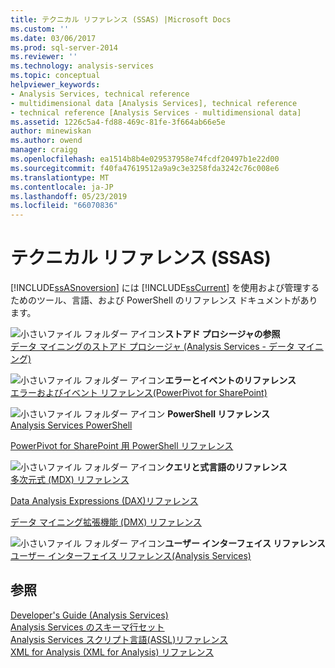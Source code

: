 ```yaml
---
title: テクニカル リファレンス (SSAS) |Microsoft Docs
ms.custom: ''
ms.date: 03/06/2017
ms.prod: sql-server-2014
ms.reviewer: ''
ms.technology: analysis-services
ms.topic: conceptual
helpviewer_keywords:
- Analysis Services, technical reference
- multidimensional data [Analysis Services], technical reference
- technical reference [Analysis Services - multidimensional data]
ms.assetid: 1226c5a4-fd88-469c-81fe-3f664ab66e5e
author: minewiskan
ms.author: owend
manager: craigg
ms.openlocfilehash: ea1514b8b4e029537958e74fcdf20497b1e22d00
ms.sourcegitcommit: f40fa47619512a9a9c3e3258fda3242c76c008e6
ms.translationtype: MT
ms.contentlocale: ja-JP
ms.lasthandoff: 05/23/2019
ms.locfileid: "66070836"
---
```

# <a name="technical-reference-ssas"></a>テクニカル リファレンス (SSAS)
  [!INCLUDE[ssASnoversion](../../includes/ssasnoversion-md.md)] には [!INCLUDE[ssCurrent](../../includes/sscurrent-md.md)] を使用および管理するためのツール、言語、および PowerShell のリファレンス ドキュメントがあります。  
  
 ![小さいファイル フォルダー アイコン](../../integration-services/media/filefolder-small.gif "小さいファイル フォルダー アイコン")**ストアド プロシージャの参照**  
 [データ マイニングのストアド プロシージャ (Analysis Services - データ マイニング)](/sql/analysis-services/data-mining/data-mining-stored-procedures-analysis-services-data-mining)  
  
 ![小さいファイル フォルダー アイコン](../../integration-services/media/filefolder-small.gif "小さいファイル フォルダー アイコン")**エラーとイベントのリファレンス**  
 [エラーおよびイベント リファレンス&#40;PowerPivot for SharePoint&#41;](../power-pivot-sharepoint/errors-and-events-reference-power-pivot-for-sharepoint.md)  
  
 ![小さいファイル フォルダー アイコン](../../integration-services/media/filefolder-small.gif "小さいファイル フォルダー アイコン") **PowerShell リファレンス**  
 [Analysis Services PowerShell](../analysis-services-powershell.md)  
  
 [PowerPivot for SharePoint 用 PowerShell リファレンス](/sql/analysis-services/powershell/powershell-reference-for-power-pivot-for-sharepoint)  
  
 ![小さいファイル フォルダー アイコン](../../integration-services/media/filefolder-small.gif "小さいファイル フォルダー アイコン")**クエリと式言語のリファレンス**  
 [多次元式 &#40;MDX&#41; リファレンス](/sql/mdx/multidimensional-expressions-mdx-reference)  
  
 [Data Analysis Expressions &#40;DAX&#41;リファレンス](https://msdn.microsoft.com/library/gg413422(v=sql.120).aspx)  
  
 [データ マイニング拡張機能 &#40;DMX&#41; リファレンス](/sql/dmx/data-mining-extensions-dmx-reference)  
  
 ![小さいファイル フォルダー アイコン](../../integration-services/media/filefolder-small.gif "小さいファイル フォルダー アイコン")**ユーザー インターフェイス リファレンス**  
 [ユーザー インターフェイス リファレンス&#40;Analysis Services&#41;](../user-interface-reference-analysis-services.md)  
  
## <a name="see-also"></a>参照  
 [Developer's Guide &#40;Analysis Services&#41;](../analysis-services-developer-documentation.md)   
 [Analysis Services のスキーマ行セット](https://docs.microsoft.com/bi-reference/schema-rowsets/analysis-services-schema-rowsets)   
 [Analysis Services スクリプト言語&#40;ASSL&#41;リファレンス](https://docs.microsoft.com/bi-reference/assl/analysis-services-scripting-language-assl-for-xmla)   
 [XML for Analysis (XML for Analysis) リファレンス](https://docs.microsoft.com/bi-reference/xmla/xml-for-analysis-xmla-reference)  
  
  
